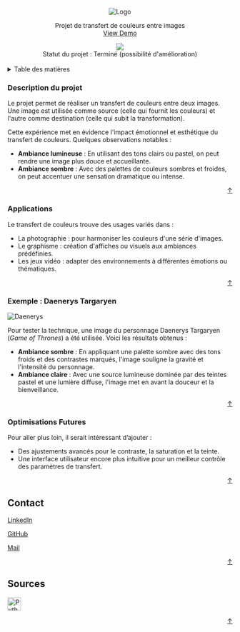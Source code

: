<!-- INTRODUCTION -->
<br />
<div align="center">
  <img src="https://github.com/Leeexyy4/Guilbert_Emma_TransfertCouleur_Python/blob/main/assets/readme/img/Fleur.jpg" alt="Logo" width="*" height="*">

  <p align="center">
    Projet de transfert de couleurs entre images
    <br />
    <a href="url_source">View Demo</a>
  </p>

  <img src="https://contrib.rocks/image?repo=Leeexyy4/Guilbert_Emma_TransfertCouleur_Python" />

  <br />
  Statut du projet : Terminé (possibilité d'amélioration)
  <br />
  <br />
</div>

<!-- TABLE DES MATIERES -->
<details>
  <summary>Table des matières</summary>
  <ol>
    <li><strong>Description</strong>
      <ul>
        <li><a href="#description-du-projet">Description du projet</a></li>
        <li><a href="#applications">Applications</a></li>
      </ul>
    </li>
    <li><strong>Exemple</strong>
      <ul>
        <li><a href="#exemple-daenerys-targaryen">Exemple : Daenerys Targaryen</a></li>
      </ul>
    </li>
    <li><strong>Optimisations Futures</strong></li>
    <li><strong>En savoir plus</strong>
      <ul>
        <li><a href="#contact">Contact</a></li>
        <li><a href="#sources">Sources</a></li>
      </ul>
    </li>
  </ol>
</details>

<!-- DESCRIPTION DU PROJET -->
### Description du projet

Le projet permet de réaliser un transfert de couleurs entre deux images. Une image est utilisée comme source (celle qui fournit les couleurs) et l'autre comme destination (celle qui subit la transformation).

Cette expérience met en évidence l'impact émotionnel et esthétique du transfert de couleurs. Quelques observations notables :

- **Ambiance lumineuse** : En utilisant des tons clairs ou pastel, on peut rendre une image plus douce et accueillante.
- **Ambiance sombre** : Avec des palettes de couleurs sombres et froides, on peut accentuer une sensation dramatique ou intense.

<p align="right"><a href="#readme-top">&#8593</a></p>

### Applications

Le transfert de couleurs trouve des usages variés dans :

- La photographie : pour harmoniser les couleurs d'une série d'images.
- Le graphisme : création d'affiches ou visuels aux ambiances prédéfinies.
- Les jeux vidéo : adapter des environnements à différentes émotions ou thématiques.

<p align="right"><a href="#readme-top">&#8593</a></p>

<!-- EXEMPLE : DAENERYS TARGARYEN -->
### Exemple : Daenerys Targaryen

<img src="https://github.com/Leeexyy4/Guilbert_Emma_TransfertCouleur_Python/blob/main/assets/readme/img/Daenerys.jpg" alt="Daenerys" width="*" height="*">

Pour tester la technique, une image du personnage Daenerys Targaryen (*Game of Thrones*) a été utilisée. Voici les résultats obtenus :

- **Ambiance sombre** : En appliquant une palette sombre avec des tons froids et des contrastes marqués, l'image souligne la gravité et l'intensité du personnage.
- **Ambiance claire** : Avec une source lumineuse dominée par des teintes pastel et une lumière diffuse, l'image met en avant la douceur et la bienveillance.

<p align="right"><a href="#readme-top">&#8593</a></p>

<!-- OPTIMISATIONS FUTURES -->
### Optimisations Futures

Pour aller plus loin, il serait intéressant d’ajouter :

- Des ajustements avancés pour le contraste, la saturation et la teinte.
- Une interface utilisateur encore plus intuitive pour un meilleur contrôle des paramètres de transfert.

<p align="right"><a href="#readme-top">&#8593</a></p>

<!-- CONTACT -->
## Contact

[LinkedIn](https://www.linkedin.com/in/username/)

[GitHub](https://github.com/username/color_transfer_project)

[Mail](mailto:username@example.com)

<p align="right"><a href="#readme-top">&#8593</a></p>

<!-- SOURCES -->
## Sources

<a href="https://www.python.org/downloads/">
    <img src="https://simpleicons.org/icons/python.svg" alt="Python" style="width:30px; height:30px;">
</a>

<p align="right"><a href="#readme-top">&#8593</a></p>
